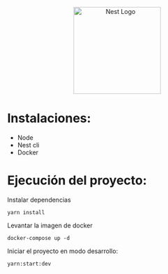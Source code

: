<p align="center">
  <a href="http://nestjs.com/" target="blank"><img src="https://nestjs.com/img/logo-small.svg" width="200" alt="Nest Logo" /></a>
</p>


# Instalaciones:

- Node
- Nest cli
- Docker

# Ejecución del proyecto:

Instalar dependencias
```
yarn install
```

Levantar la imagen de docker
```
docker-compose up -d
```

Iniciar el proyecto en modo desarrollo:
```
yarn:start:dev
```
